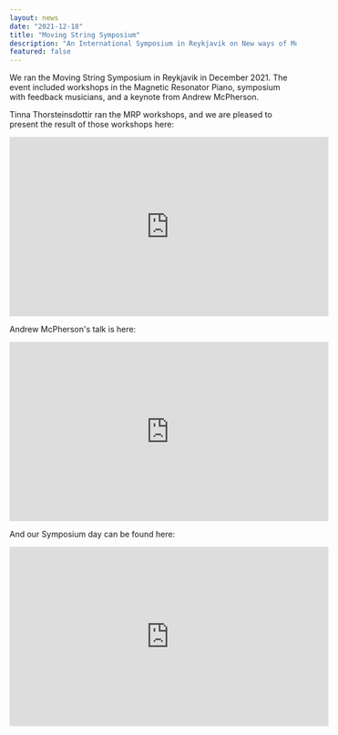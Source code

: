 ```yaml
---
layout: news
date: "2021-12-18"
title: "Moving String Symposium"
description: "An International Symposium in Reykjavik on New ways of Moving Strings"
featured: false
---
```


<script>
  import CaptionedImage from "../../components/Images/CaptionedImage.svelte"
</script>

We ran the Moving String Symposium in Reykjavik in December 2021. The event included workshops in the Magnetic Resonator Piano, symposium with feedback musicians, and a keynote from Andrew McPherson. 

<CaptionedImage
  src="events/moving-strings/tabita.jpg"
  alt="A photo of Tabita with her Tensegrity instrument. The picture is of the instrument with her in the centre performing on it."/>

Tinna Thorsteinsdottir ran the MRP workshops, and we are pleased to present the result of those workshops here:

<iframe width="560" height="315" src="https://www.youtube.com/embed/he4wBSFEl18" title="YouTube video player" frameborder="0" allow="accelerometer; autoplay; clipboard-write; encrypted-media; gyroscope; picture-in-picture" allowfullscreen></iframe>

Andrew McPherson's talk is here:

<iframe width="560" height="315" src="https://www.youtube.com/embed/8pfybzsT4tY" title="YouTube video player" frameborder="0" allow="accelerometer; autoplay; clipboard-write; encrypted-media; gyroscope; picture-in-picture" allowfullscreen></iframe>

And our Symposium day can be found here:

<iframe width="560" height="315" src="https://www.youtube.com/embed/FQpg06Imiao" title="YouTube video player" frameborder="0" allow="accelerometer; autoplay; clipboard-write; encrypted-media; gyroscope; picture-in-picture" allowfullscreen></iframe>

